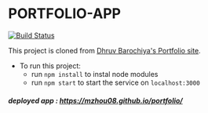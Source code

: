 
# PORTFOLIO-APP 
[![Build Status](https://api.travis-ci.org/mzhou08/portfolio.svg?branch=master)](https://travis-ci.org/github/mzhou08/portfolio)

This project is cloned from [Dhruv Barochiya's Portfolio site](https://github.com/dbarochiya/me).


- To run this project: 
  - run `npm install` to instal node modules
  - run `npm start` to start the service on `localhost:3000`
    
    
##### deployed app : https://mzhou08.github.io/portfolio/
